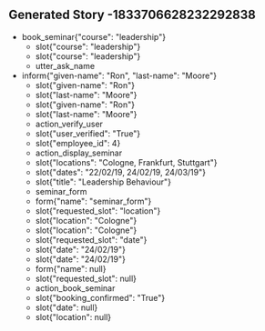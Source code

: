 ## Generated Story -1833706628232292838
* book_seminar{"course": "leadership"}
    - slot{"course": "leadership"}
    - slot{"course": "leadership"}
    - utter_ask_name
* inform{"given-name": "Ron", "last-name": "Moore"}
    - slot{"given-name": "Ron"}
    - slot{"last-name": "Moore"}
    - slot{"given-name": "Ron"}
    - slot{"last-name": "Moore"}
    - action_verify_user
    - slot{"user_verified": "True"}
    - slot{"employee_id": 4}
    - action_display_seminar   <!-- predicted: action_book_seminar -->
    - slot{"locations": "Cologne, Frankfurt, Stuttgart"}
    - slot{"dates": "22/02/19, 24/02/19, 24/03/19"}
    - slot{"title": "Leadership Behaviour"}
    - seminar_form
    - form{"name": "seminar_form"}
    - slot{"requested_slot": "location"}
    - slot{"location": "Cologne"}
    - slot{"location": "Cologne"}
    - slot{"requested_slot": "date"}
    - slot{"date": "24/02/19"}
    - slot{"date": "24/02/19"}
    - form{"name": null}
    - slot{"requested_slot": null}
    - action_book_seminar
    - slot{"booking_confirmed": "True"}
    - slot{"date": null}
    - slot{"location": null}


